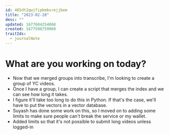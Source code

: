 ```yaml
---
id: 485dt2qwjfipbmbsrejjbem
title: "2023-02-28"
desc: ""
updated: 1677604254068
created: 1677598759969
traitIds:
  - journalNote
---
```


# What are you working on today?

- Now that we merged groups into transcribe, I'm looking to create a group of YC videos.
- Once I have a group, I can create a script that merges the index and we can see how long it takes.
- I figure it'll take too long to do this in Python. If that's the case, we'll have to put the vectors in a vector database.
- Suyash has done some work on this, so I moved on to adding some limits to make sure people can't
  break the service or my wallet.
- Added limits so that it's not possible to submit long videos unless logged-in
